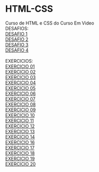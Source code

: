 # HTML-CSS
 Curso de HTML e CSS do Curso Em Video
 <br>
DESAFIOS:
<br>
<a href="https://maiconghisleni.github.io/HTML-CSS/DESAFIOS/DES1/index.html">DESAFIO 1</a>
<br>
<a href="https://maiconghisleni.github.io/HTML-CSS/DESAFIOS/DES2/index.html">DESAFIO 2</a>
<br>
<a href="https://maiconghisleni.github.io/HTML-CSS/DESAFIOS/DES1/index.html">DESAFIO 3</a>
<br>
<a href="https://maiconghisleni.github.io/HTML-CSS/DESAFIOS/DES4/Android.html">DESAFIO 4</a>
<br>
<br>
EXERCICIOS:
<br>
<a href="https://maiconghisleni.github.io/HTML-CSS/EXERCICIOS/index001/index.html">EXERCICIO 01</a>
<br>
<a href="https://maiconghisleni.github.io/HTML-CSS/EXERCICIOS/index002/index.html">EXERCICIO 02</a>
<br>
<a href="https://maiconghisleni.github.io/HTML-CSS/EXERCICIOS/index003/index.html">EXERCICIO 03</a>
<br>
<a href="https://maiconghisleni.github.io/HTML-CSS/EXERCICIOS/index004/index.html">EXERCICIO 04</a>
<br>
<a href="https://maiconghisleni.github.io/HTML-CSS/EXERCICIOS/index005/index.html">EXERCICIO 05</a>
<br>
<a href="https://maiconghisleni.github.io/HTML-CSS/EXERCICIOS/index006/index.html">EXERCICIO 06</a>
<br>
<a href="https://maiconghisleni.github.io/HTML-CSS/EXERCICIOS/index007/index.html">EXERCICIO 07</a>
<br>
<a href="https://maiconghisleni.github.io/HTML-CSS/EXERCICIOS/index008/index.html">EXERCICIO 08</a>
<br>
<a href="https://maiconghisleni.github.io/HTML-CSS/EXERCICIOS/index009/index.html">EXERCICIO 09</a>
<br>
<a href="https://maiconghisleni.github.io/HTML-CSS/EXERCICIOS/index010/index.html">EXERCICIO 10</a>
<br>
<a href="https://maiconghisleni.github.io/HTML-CSS/EXERCICIOS/index011/index.html">EXERCICIO 11</a>
<br>
<a href="https://maiconghisleni.github.io/HTML-CSS/EXERCICIOS/index012/index.html">EXERCICIO 12</a>
<br>
<a href="https://maiconghisleni.github.io/HTML-CSS/EXERCICIOS/index013/index.html">EXERCICIO 13</a>
<br>
<a href="https://maiconghisleni.github.io/HTML-CSS/EXERCICIOS/index014/index.html">EXERCICIO 14</a>
<br>
<a href="https://maiconghisleni.github.io/HTML-CSS/EXERCICIOS/index016/index.html">EXERCICIO 16</a>
<br>
<a href="https://maiconghisleni.github.io/HTML-CSS/EXERCICIOS/index017/index.html">EXERCICIO 17</a>
<br>
<a href="https://maiconghisleni.github.io/HTML-CSS/EXERCICIOS/index018/index.html">EXERCICIO 18</a>
<br>
<a href="https://maiconghisleni.github.io/HTML-CSS/EXERCICIOS/index019/pseudo-elements.html">EXERCICIO 19</a>
<br>
<a href="https://maiconghisleni.github.io/HTML-CSS/EXERCICIOS/index020/caixas01.html">EXERCICIO 20</a>
<br>
